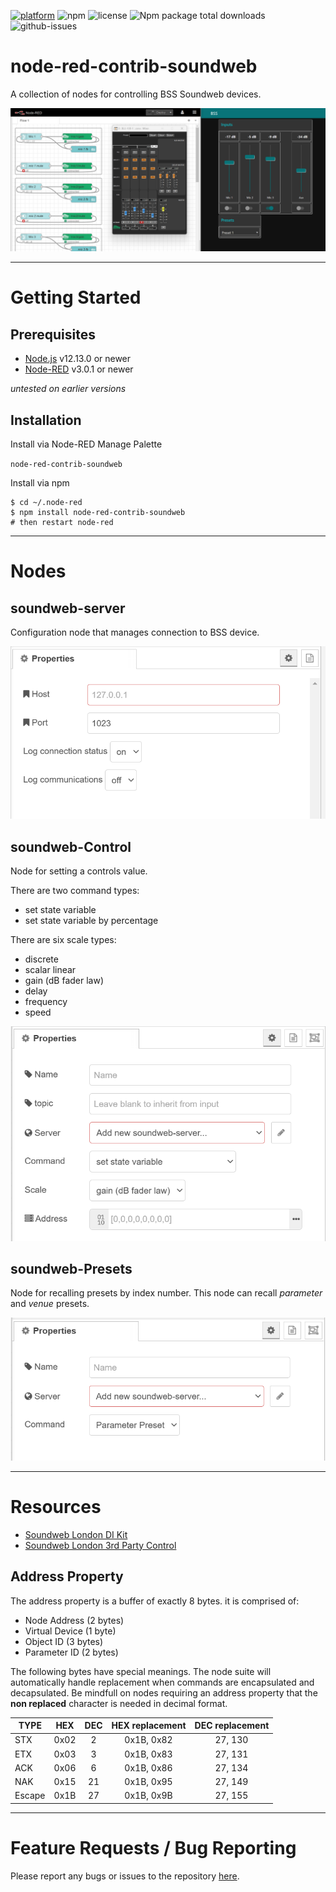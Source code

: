 [![platform](https://img.shields.io/badge/platform-Node--RED-red)](https://nodered.org)
![npm](https://img.shields.io/npm/v/node-red-contrib-soundweb.svg)
![license](https://img.shields.io/npm/l/node-red-contrib-soundweb.svg)
![Npm package total downloads](https://badgen.net/npm/dt/node-red-contrib-soundweb)
![github-issues](https://img.shields.io/github/issues/dudest/node-red-contrib-soundweb.svg)

# node-red-contrib-soundweb

A collection of nodes for controlling BSS Soundweb devices.

![screenshot](images/soundweb_screenshot.png)

---

# Getting Started

## Prerequisites

- [Node.js](https://nodejs.org/en/) v12.13.0 or newer
- [Node-RED](https://nodered.org) v3.0.1 or newer

*untested on earlier versions*

## Installation

Install via Node-RED Manage Palette

`node-red-contrib-soundweb`

Install via npm

```
$ cd ~/.node-red
$ npm install node-red-contrib-soundweb
# then restart node-red
```

---

# Nodes

## soundweb-server

Configuration node that manages connection to BSS device.

![soundweb-server edit dialog](images/soundweb-server_edit.png)

## soundweb-Control

Node for setting a controls value.

There are two command types:

- set state variable
- set state variable by percentage

There are six scale types:

- discrete
- scalar linear
- gain (dB fader law)
- delay
- frequency
- speed

![soundweb-Control edit dialog](images/soundweb-Control_edit.png)

## soundweb-Presets

Node for recalling presets by index number. This node can recall *parameter* and *venue* presets.

![soundweb-Presets edit dialog](images/soundweb-Preset_edit.png)

---

# Resources

- [Soundweb London DI Kit](https://bssaudio.com/en/site_elements/soundweb-london-di-kit)
- [Soundweb London 3rd Party Control](https://help.harmanpro.com/Documents/135/Soundweb%20London%203rd%20Party%20Control.pdf)

## Address Property

The address property is a buffer of exactly 8 bytes. it is comprised of:

- Node Address (2 bytes)
- Virtual Device (1 byte)
- Object ID (3 bytes)
- Parameter ID (2 bytes)

The following bytes have special meanings. The node suite will automatically handle replacement when commands are encapsulated and decapsulated. Be mindfull on nodes requiring an address property that the **non replaced** character is needed in decimal format. 

| TYPE   | HEX  | DEC  | HEX replacement | DEC replacement |
| ------ |:----:| :---:| :-------------: | :-------------: |
| STX    | 0x02 | 2    | 0x1B, 0x82      | 27, 130         |
| ETX    | 0x03 | 3    | 0x1B, 0x83      | 27, 131         |
| ACK    | 0x06 | 6    | 0x1B, 0x86      | 27, 134         |
| NAK    | 0x15 | 21   | 0x1B, 0x95      | 27, 149         |
| Escape | 0x1B | 27   | 0x1B, 0x9B      | 27, 155         |

---

# Feature Requests / Bug Reporting

Please report any bugs or issues to the repository [here](https://github.com/dudest/node-red-contrib-soundweb/issues).
